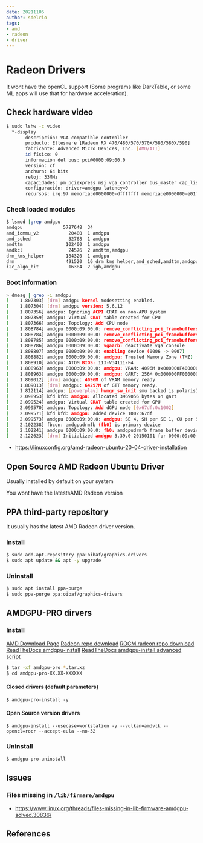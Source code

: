 ```yaml
---
date: 20211106
author: sdelrio
tags:
- amd
- radeon
- driver
---
```


# Radeon Drivers

It wont have the openCL support (Some programs like DarkTable, or some ML apps will use that for hardware acceleration).

## Check hardware video

```bash
$ sudo lshw -c video
  *-display                 
       descripción: VGA compatible controller
       producto: Ellesmere [Radeon RX 470/480/570/570X/580/580X/590]
       fabricante: Advanced Micro Devices, Inc. [AMD/ATI]
       id físico: 0
       información del bus: pci@0000:09:00.0
       versión: cf
       anchura: 64 bits
       reloj: 33MHz
       capacidades: pm pciexpress msi vga_controller bus_master cap_list rom
       configuración: driver=amdgpu latency=0
       recursos: irq:97 memoria:d0000000-dfffffff memoria:e0000000-e01fffff ioport:f000(size=256) memoria:fcf00000-fcf3ffff memoria:fcf40000-fcf5ffff
```
### Check loaded modules

```bash
$ lsmod |grep amdgpu
amdgpu               5787648  34
amd_iommu_v2           20480  1 amdgpu
amd_sched              32768  1 amdgpu
amdttm                102400  1 amdgpu
amdkcl                 24576  2 amdttm,amdgpu
drm_kms_helper        184320  1 amdgpu
drm                   491520  16 drm_kms_helper,amd_sched,amdttm,amdgpu,amdkcl
i2c_algo_bit           16384  2 igb,amdgpu
```

### Boot information

```bash
> dmesg | grep -i amdgpu
[    1.807303] [drm] amdgpu kernel modesetting enabled.
[    1.807304] [drm] amdgpu version: 5.6.12
[    1.807356] amdgpu: Ignoring ACPI CRAT on non-APU system
[    1.807359] amdgpu: Virtual CRAT table created for CPU
[    1.807366] amdgpu: Topology: Add CPU node
[    1.808784] amdgpu 0000:09:00.0: remove_conflicting_pci_framebuffers: bar 0: 0xd0000000 -> 0xdfffffff
[    1.808784] amdgpu 0000:09:00.0: remove_conflicting_pci_framebuffers: bar 2: 0xe0000000 -> 0xe01fffff
[    1.808785] amdgpu 0000:09:00.0: remove_conflicting_pci_framebuffers: bar 5: 0xfcf00000 -> 0xfcf3ffff
[    1.808786] amdgpu 0000:09:00.0: vgaarb: deactivate vga console
[    1.808807] amdgpu 0000:09:00.0: enabling device (0006 -> 0007)
[    1.808882] amdgpu 0000:09:00.0: amdgpu: Trusted Memory Zone (TMZ) feature not supported
[    1.808910] amdgpu: ATOM BIOS: 113-V34111-F4
[    1.808963] amdgpu 0000:09:00.0: amdgpu: VRAM: 4096M 0x000000F400000000 - 0x000000F4FFFFFFFF (4096M used)
[    1.808963] amdgpu 0000:09:00.0: amdgpu: GART: 256M 0x000000FF00000000 - 0x000000FF0FFFFFFF
[    1.809012] [drm] amdgpu: 4096M of VRAM memory ready
[    1.809013] [drm] amdgpu: 64297M of GTT memory ready.
[    1.812114] amdgpu: [powerplay] hwmgr_sw_init smu backed is polaris10_smu
[    2.098953] kfd kfd: amdgpu: Allocated 3969056 bytes on gart
[    2.099524] amdgpu: Virtual CRAT table created for GPU
[    2.099570] amdgpu: Topology: Add dGPU node [0x67df:0x1002]
[    2.099571] kfd kfd: amdgpu: added device 1002:67df
[    2.099573] amdgpu 0000:09:00.0: amdgpu: SE 4, SH per SE 1, CU per SH 9, active_cu_number 32
[    2.102238] fbcon: amdgpudrmfb (fb0) is primary device
[    2.102241] amdgpu 0000:09:00.0: fb0: amdgpudrmfb frame buffer device
[    2.122623] [drm] Initialized amdgpu 3.39.0 20150101 for 0000:09:00.0 on minor 0
```


* <https://linuxconfig.org/amd-radeon-ubuntu-20-04-driver-installation>

## Open Source AMD Radeon Ubuntu Driver

Usually installed by default on your system 

You wont have the latestsAMD Radeon version


## PPA third-party repository

It usually has the latest AMD Radeon driver version.

### Install

```bash
$ sudo add-apt-repository ppa:oibaf/graphics-drivers
$ sudo apt update && apt -y upgrade
```

### Uninstall

```bash
$ sudo apt install ppa-purge
$ sudo ppa-purge ppa:oibaf/graphics-drivers
```

## AMDGPU-PRO dirvers

### Install

[AMD Download Page](https://support.amd.com/en-us/download/linux)
[Radeon repo download](https://repo.radeon.com/amdgpu-install/)
[ROCM radeon repo download](https://repo.radeon.com/rocm/apt/)
[ReadTheDocs amdgpu-install](https://amdgpu-install.readthedocs.io/en/latest/install-installing.html#uninstalling-the-amdgpu-stack)
[ReadTheDocs amdgpu-install advanced script](https://amdgpu-install.readthedocs.io/en/latest/install-script.html#adding-advanced-package-management-functionality)

```bash
$ tar -xf amdgpu-pro_*.tar.xz
$ cd amdgpu-pro-XX.XX-XXXXXX
```

#### Closed drivers (default parameters)
```
$ amdgpu-pro-install -y
```

#### Open Source version drivers

```
$ amdgpu-install --usecase=workstation -y --vulkan=amdvlk --opencl=rocr --accept-eula --no-32
```

### Uninstall

```bash
$ amdgpu-pro-uninstall
```
## Issues

### Files missing in `/lib/firmare/amdgpu`

* <https://www.linux.org/threads/files-missing-in-lib-firmware-amdgpu-solved.30836/>

## References

